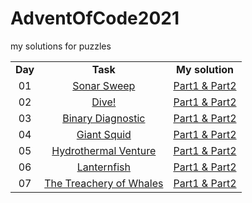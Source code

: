 # AdventOfCode2021
my solutions for puzzles<br>

<table>
   <tr align="center" vlign="middle">
      <td><B>Day</B></td>
      <td><B>Task</td>
      <td><B>My solution</td>  
   </tr>
   <tr align="center" vlign="middle">
      <td>01</td>
      <td><a href="https://adventofcode.com/2021/day/1">Sonar Sweep</td>
      <td><a href="https://github.com/Pawel-Iskra/AdventOfCode2021/blob/master/src/main/java/day01/SonarSweep.java">Part1 & Part2</a></td> 
   </tr>
    <tr align="center" vlign="middle">
      <td>02</td>
      <td><a href="https://adventofcode.com/2021/day/2">Dive!</td>
      <td><a href="https://github.com/Pawel-Iskra/AdventOfCode2021/blob/master/src/main/java/day02/Dive.java">Part1 & Part2</a></td> 
   </tr>
    <tr align="center" vlign="middle">
      <td>03</td>
      <td><a href="https://adventofcode.com/2021/day/3"> Binary Diagnostic</td>
      <td><a href="https://github.com/Pawel-Iskra/AdventOfCode2021/blob/master/src/main/java/day03/BinaryDiagnostic.java">Part1 & Part2</a></td> 
   </tr>
    <tr align="center" vlign="middle">
      <td>04</td>
      <td><a href="https://adventofcode.com/2021/day/4">Giant Squid</td>
      <td><a href="https://github.com/Pawel-Iskra/AdventOfCode2021/blob/master/src/main/java/day04/GiantSquid.java">Part1 & Part2</a></td> 
   </tr>
   <tr align="center" vlign="middle">
      <td>05</td>
      <td><a href="https://adventofcode.com/2021/day/5">Hydrothermal Venture</td>
      <td><a href="https://github.com/Pawel-Iskra/AdventOfCode2021/blob/master/src/main/java/day05/HydrothermalVenture.java">Part1 & Part2</a></td> 
   </tr>
   <tr align="center" vlign="middle">
      <td>06</td>
      <td><a href="https://adventofcode.com/2021/day/6">Lanternfish</td>
      <td><a href="https://github.com/Pawel-Iskra/AdventOfCode2021/blob/master/src/main/java/day06/Lanternfish.java">Part1 & Part2</a></td> 
   </tr>
   <tr align="center" vlign="middle">
      <td>07</td>
      <td><a href="https://adventofcode.com/2021/day/7">The Treachery of Whales</td>
      <td><a href="https://github.com/Pawel-Iskra/AdventOfCode2021/blob/master/src/main/java/day07/TheTreacheryOfWhales.java">Part1 & Part2</a></td> 
   </tr>
  </table>
